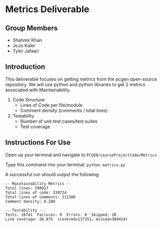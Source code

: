 # Metrics Deliverable

## Group Members
 - Shahmir Khan
 - JoJo Kaler
 - Tyler Jafaari

## Introduction

This deliverable focuses on getting metrics from the pcgen open-source repository. We will use python and python libraries to get 2 metrics associated with Maintainability.

1. Code Structure
    - Lines of Code per file/module
    - Comment density (comments / total lines)
2. Testability
    - Number of unit test cases/test suites
    - Test coverage

## Instructions For Use

Open up your terminal and navigate to `PCGEN/courseProjectCode/Metrics`

Type this command into your terminal: `python matrics.py`

A successful run should output the following:
```
-- Maintainability Metrics --
Total lines: 398017
Total lines of code: 339724
Total lines of comments: 111386
Comment density: 0.280

-- Testability --
Tests: 16741  Failures: 0  Errors: 0  Skipped: 20
Line coverage: 26.07%  (covered=137351, missed=389414)
```

